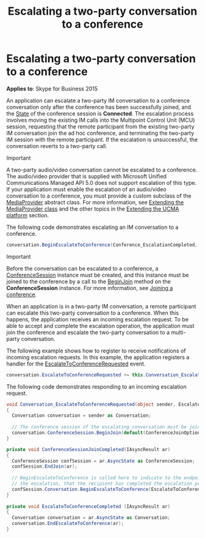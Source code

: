 ﻿---
title: Escalating a two-party conversation to a conference
description: Describes how to escalate a two-party conversation to a conference as it applies to Skype for Business 2015 and provides sample code for doing so.
TOCTitle: Escalating a two-party conversation to a conference
ms:assetid: 15038dcf-f491-4212-9d1d-d8c0adb66a5f
ms:mtpsurl: https://msdn.microsoft.com/library/Dn465987(v=office.16)
ms:contentKeyID: 65239924
ms.date: 07/27/2015
mtps_version: v=office.16
dev_langs:
- csharp
---

# Escalating a two-party conversation to a conference


**Applies to**: Skype for Business 2015

An application can escalate a two-party IM conversation to a conference conversation only after the conference has been successfully joined, and the [State](https://msdn.microsoft.com/library/hh161754\(v=office.16\)) of the conference session is **Connected**. The escalation process involves moving the existing IM calls into the Multipoint Control Unit (MCU) session, requesting that the remote participant from the existing two-party IM conversation join the ad hoc conference, and terminating the two-party IM session with the remote participant. If the escalation is unsuccessful, the conversation reverts to a two-party call.


> [!IMPORTANT]
> <P>A two-party audio/video conversation cannot be escalated to a conference. The audio/video provider that is supplied with Microsoft Unified Communications Managed API 5.0 does not support escalation of this type. If your application must enable the escalation of an audio/video conversation to a conference, you must provide a custom subclass of the <A href="https://msdn.microsoft.com/library/hh383767(v=office.16)">MediaProvider</A> abstract class. For more information, see <A href="extending-the-mediaprovider-class.md">Extending the MediaProvider class</A> and the other topics in the <A href="extending-the-ucma-platform.md">Extending the UCMA platform</A> section.</P>



The following code demonstrates escalating an IM conversation to a conference.

```csharp
conversation.BeginEscalateToConference(Conference_EscalationCompleted, conferenceSession);
```


> [!IMPORTANT]
> <P>Before the conversation can be escalated to a conference, a <A href="https://msdn.microsoft.com/library/hh349315(v=office.16)">ConferenceSession</A> instance must be created, and this instance must be joined to the conference by a call to the <A href="https://msdn.microsoft.com/library/hh349641(v=office.16)">BeginJoin</A> method on the <STRONG>ConferenceSession</STRONG> instance. For more information, see <A href="joining-a-conference.md">Joining a conference</A>.</P>



When an application is in a two-party IM conversation, a remote participant can escalate this two-party conversation to a conference. When this happens, the application receives an incoming escalation request. To be able to accept and complete the escalation operation, the application must join the conference and escalate the two-party conversation to a multi-party conversation.

The following example shows how to register to receive notifications of incoming escalation requests. In this example, the application registers a handler for the [EscalateToConferenceRequested](https://msdn.microsoft.com/library/hh366360\(v=office.16\)) event.

```csharp
conversation.EscalateToConferenceRequested += this.Conversation_EscalateToConferenceRequested;
```

The following code demonstrates responding to an incoming escalation request.

```csharp
void Conversation_EscalateToConferenceRequested(object sender, EscalateToConferenceRequestedEventArgs e)
{
  Conversation conversation = sender as Conversation;
 
  // The conference session of the escalating conversation must be joined.
  conversation.ConferenceSession.BeginJoin(default(ConferenceJoinOptions), ConferenceSessionJoinCompleted, conversation.ConferenceSession);
}

private void ConferenceSessionJoinCompleted(IAsyncResult ar)
{
  ConferenceSession confSession = ar.AsyncState as ConferenceSession;
  confSession.EndJoin(ar);
 
  // BeginEscalateToConference is called here to indicate to the endpoint that requested 
  // the escalation, that the recipient has completed the escalation procedure.
  confSession.Conversation.BeginEscalateToConference(EscalateToConferenceCompleted, confSession.Conversation);
}
 
private void EscalateToConferenceCompleted (IAsyncResult ar)
{
  Conversation conversation = ar.AsyncState as Conversation;
  conversation.EndEscalateToConference(ar);
}
```

